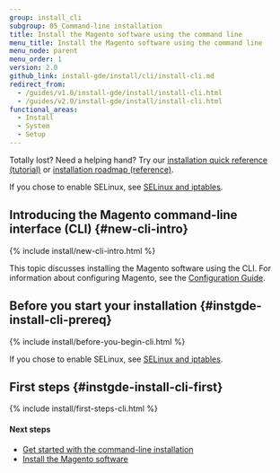 ```yaml
---
group: install_cli
subgroup: 05_Command-line installation
title: Install the Magento software using the command line
menu_title: Install the Magento software using the command line
menu_node: parent
menu_order: 1
version: 2.0
github_link: install-gde/install/cli/install-cli.md
redirect_from:
  - /guides/v1.0/install-gde/install/install-cli.html
  - /guides/v2.0/install-gde/install/install-cli.html
functional_areas:
  - Install
  - System
  - Setup
---
```


<div class="bs-callout bs-callout-tip">
  <p>Totally lost? Need a helping hand? Try our <a href="{{ page.baseurl }}/install-gde/install-quick-ref.html">installation quick reference (tutorial)</a> or <a href="{{ page.baseurl }}/install-gde/install-roadmap_part1.html">installation roadmap (reference)</a>.</p>
</div>

<div class="bs-callout bs-callout-info" id="info">
  <p>If you chose to enable SELinux, see <a href="{{ page.baseurl }}/install-gde/prereq/security.html">SELinux and iptables</a>.</p>
</div>
  
## Introducing the Magento command-line interface (CLI)   {#new-cli-intro}

{% include install/new-cli-intro.html %}

This topic discusses installing the Magento software using the CLI. For information about configuring Magento, see the <a href="{{ page.baseurl }}/config-guide/bk-config-guide.html">Configuration Guide</a>.

## Before you start your installation   {#instgde-install-cli-prereq}

{% include install/before-you-begin-cli.html %}

<div class="bs-callout bs-callout-tip">
  <p>If you chose to enable SELinux, see <a href="{{ page.baseurl }}/install-gde/prereq/security.html">SELinux and iptables</a>.</p>
</div>


## First steps   {#instgde-install-cli-first}

{% include install/first-steps-cli.html %}

#### Next steps 

*	<a href="{{ page.baseurl }}/install-gde/install/cli/install-cli-subcommands.html">Get started with the command-line installation</a>
*	<a href="{{ page.baseurl }}/install-gde/install/cli/install-cli-install.html">Install the Magento software</a>
